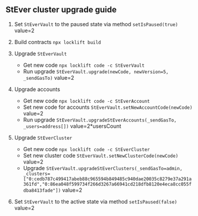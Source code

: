 ## StEver cluster upgrade guide
1. Set `StEverVault` to the paused state via method `setIsPaused(true)` value=2
2. Build contracts `npx locklift build`

3. Upgrade `StEverVault`
   - Get new code `npx locklift code -c StEverVault`
   - Run upgrade `StEverVault.upgrade(newCode, newVersion=5, _sendGasTo)` value=2
4. Upgrade accounts
   - Get new code `npx locklift code -c StEverAccount`
   - Set new code for accounts `StEverVault.setNewAccountCode(newCode)` value=2
   - Run upgrade `StEverVault.upgradeStEverAccounts(_sendGasTo, _users=address[])` value=2*usersCount
5. Upgrade `StEverCluster`
   - Get new code `npx locklift code -c StEverCluster`
   - Set new cluster code `StEverVault.setNewClusterCode(newCode)` value=2
   - Upgrade `StEverVault.upgradeStEverClusters(_sendGasTo=admin, _clusters=["0:cedb787c499417abeb88c965594b849485c940dae20035c8279e37a291a361fd","0:86ea048f599734f266d3267a66941cd218dfb8120e4eca8cc055fdba8413fade"])` value=2
6. Set `StEverVault` to the active state via method `setIsPaused(false)` value=2
